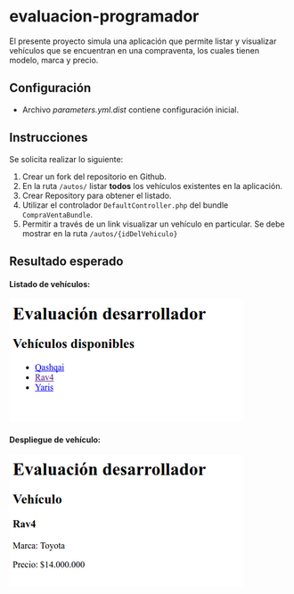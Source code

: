 # evaluacion-programador
El presente proyecto simula una aplicación que permite listar y visualizar vehículos que se encuentran en una compraventa, los cuales tienen modelo, marca y precio.
## Configuración
- Archivo *parameters.yml.dist* contiene configuración inicial.

## Instrucciones
Se solicita realizar lo siguiente:

1. Crear un fork del repositorio en Github.
2. En la ruta `/autos/` listar **todos** los vehículos existentes en la aplicación.
  1. Crear Repository para obtener el listado.
  2. Utilizar el controlador `DefaultController.php` del bundle `CompraVentaBundle`.
3. Permitir a través de un link visualizar un vehículo en particular. Se debe mostrar en la ruta `/autos/{idDelVehiculo}`

## Resultado esperado
#### Listado de vehículos:
  ![Listado](listado.png)

#### Despliegue de vehículo:
  ![Detalle](despliegue.png)
